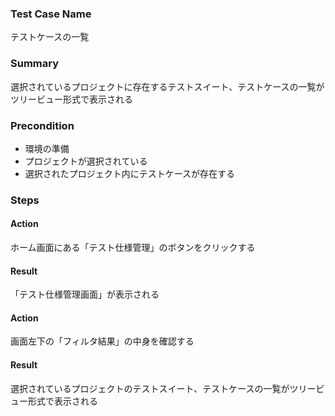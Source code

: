 ### Test Case Name
テストケースの一覧

### Summary
選択されているプロジェクトに存在するテストスイート、テストケースの一覧がツリービュー形式で表示される

### Precondition
* 環境の準備
* プロジェクトが選択されている
* 選択されたプロジェクト内にテストケースが存在する

### Steps

#### Action
ホーム画面にある「テスト仕様管理」のボタンをクリックする
#### Result
「テスト仕様管理画面」が表示される

#### Action
画面左下の「フィルタ結果」の中身を確認する
#### Result
選択されているプロジェクトのテストスイート、テストケースの一覧がツリービュー形式で表示される
